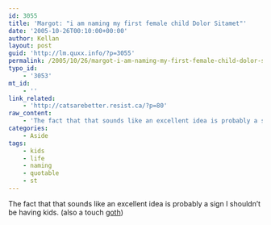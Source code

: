 ```yaml
---
id: 3055
title: 'Margot: "i am naming my first female child Dolor Sitamet"'
date: '2005-10-26T00:10:00+00:00'
author: Kellan
layout: post
guid: 'http://lm.quxx.info/?p=3055'
permalink: /2005/10/26/margot-i-am-naming-my-first-female-child-dolor-sitamet/
typo_id:
    - '3053'
mt_id:
    - ''
link_related:
    - 'http://catsarebetter.resist.ca/?p=80'
raw_content:
    - 'The fact that that sounds like an excellent idea is probably a sign I shouldn\''t be having kids. (also a touch [goth](http://www.answers.com/dolor))'
categories:
    - Aside
tags:
    - kids
    - life
    - naming
    - quotable
    - st
---
```


The fact that that sounds like an excellent idea is probably a sign I shouldn’t be having kids. (also a touch [goth](http://www.answers.com/dolor))